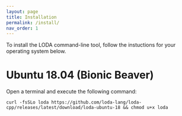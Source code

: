 ```yaml
---
layout: page
title: Installation
permalink: /install/
nav_order: 1
---
```


To install the LODA command-line tool, follow the instuctions for your operating system below.

# Ubuntu 18.04 (Bionic Beaver)

Open a terminal and execute the following command:

```
curl -fsSLo loda https://github.com/loda-lang/loda-cpp/releases/latest/download/loda-ubuntu-18 && chmod u+x loda
```
